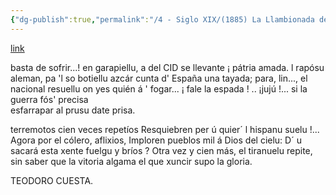 ```yaml
---
{"dg-publish":true,"permalink":"/4 - Siglo XIX/(1885) La Llambionada de les Carolines/","tags":["#Siglo_19","central","a1885","Teodoro_Cuesta","escrito","Mieres","poema"]}
---
```


[link](https://asturies.com/cavedaynava/lallambionadadelescarolines.txt)

basta de sofrir...! en garapiellu, 
a del CID se llevante ¡ pátria amada. 
l rapósu aleman, pa 'l so botiellu 
azcár cunta d' España una tayada; 
para, lin..., el nacional resuellu 
on yes quién á ' fogar... ¡ fale la espada ! .. 
¡jujú !... si la guerra fós' precisa  
esfarrapar al prusu date prisa.

terremotos cien veces repetíos 
Resquiebren per ú quier´ l  hispanu suelu !... 
Agora por el cólero, aflixios, 
Imploren pueblos mil á Dios del cielu: 
D´ u sacará esta xente fuelgu y bríos ? 
Otra vez y cien más, el tiranuelu 
repite, sin saber que la vitoria 
algama el que xuncir supo la gloria.

TEODORO CUESTA.